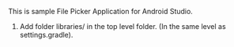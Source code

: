 This is sample File Picker Application for Android Studio.

1. Add folder libraries/ in the top level folder. (In the same level as settings.gradle).